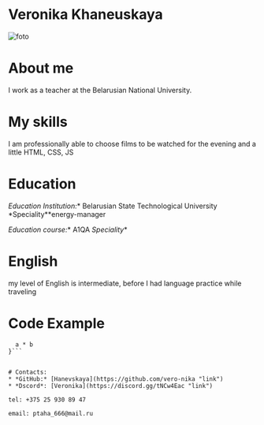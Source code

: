 # Veronika Khaneuskaya

![foto](/Загрузки "IMG_7804")
# About me
I work as a teacher at the Belarusian National University. 
# My skills
I am professionally able to choose films to be watched for the evening and a little HTML, CSS, JS
# Education 
*Education Institution:**	Belarusian State Technological University
  *Speciality**energy-manager	

*Education course:** A1QA
   *Speciality**  
# English 
my level of English is intermediate, before I had language practice while traveling

# Code Example

```function multiply(a, b){
  a * b
}```


# Contacts:
* *GitHub:* [Hanevskaya](https://github.com/vero-nika "link")
* *Dscord*: [Veronika](https://discord.gg/tNCw4Eac "link")

tel: +375 25 930 89 47

email: ptaha_666@mail.ru

